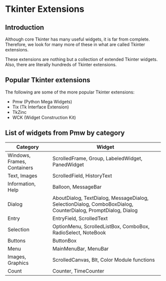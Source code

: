 # Tkinter Extensions

## Introduction

Although core Tkinter has many useful widgets, it is far from complete. 
Therefore, we look for many more of these in what are called Tkinter 
extensions.

These extensions are nothing but a collection of extended Tkinter 
widgets. Also, there are literally hundreds of Tkinter extensions.

## Popular Tkinter extensions

The following are some of the more popular Tkinter extensions:

* Pmw (Python Mega Widgets)
* Tix (Tk Interface Extension)
* TkZinc
* WCK (Widget Construction Kit)

## List of widgets from Pmw by category

Category | Widget
------------ | -------------
Windows, Frames, Containers | ScrolledFrame, Group, LabeledWidget, PanedWidget
Text, Images | ScrolledField, HistoryText
Information, Help | Balloon, MessageBar
Dialog | AboutDialog, TextDialog, MessageDialog, SelectionDialog, ComboBoxDialog, CounterDialog, PromptDialog, Dialog
Entry | EntryField, ScrolledText
Selection | OptionMenu, ScrolledListBox, ComboBox, RadioSelect, NoteBook
Buttons | ButtonBox
Menu | MainMenuBar, MenuBar
Images, Graphics | ScrolledCanvas, Blt, Color Module functions
Count | Counter, TimeCounter
